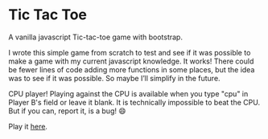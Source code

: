 # Tic Tac Toe

A vanilla javascript Tic-tac-toe game with bootstrap.

I wrote this simple game from scratch to test and see if it was possible to make a game with my current javascript knowledge.
It works!
There could be fewer lines of code adding more functions in some places, but the idea was to see if it was possible. So maybe I’ll simplify in the future.

CPU player!
Playing against the CPU is available when you type "cpu" in Player B's field or leave it blank.
It is technically impossible to beat the CPU. But if you can, report it, is a bug! 😄

Play it [here](https://rezendecomz.github.io/tic-tac-toe/).
